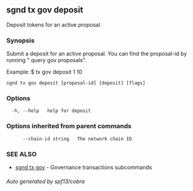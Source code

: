 ## sgnd tx gov deposit

Deposit tokens for an active proposal

### Synopsis

Submit a deposit for an active proposal. You can
find the proposal-id by running "<appd> query gov proposals".

Example:
$ <appd> tx gov deposit 1 10

```
sgnd tx gov deposit [proposal-id] [deposit] [flags]
```

### Options

```
  -h, --help   help for deposit
```

### Options inherited from parent commands

```
      --chain-id string   The network chain ID
```

### SEE ALSO

* [sgnd tx gov](sgnd_tx_gov.md)	 - Governance transactions subcommands

###### Auto generated by spf13/cobra

